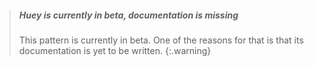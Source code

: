 
> ##### Huey is currently in beta, documentation is missing
>
> This pattern is currently in beta. One of the reasons for that is that its documentation 
> is yet to be written.
{:.warning}
